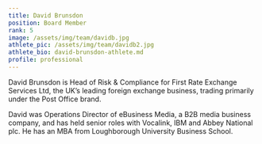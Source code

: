 ```yaml
---
title: David Brunsdon
position: Board Member
rank: 5
image: /assets/img/team/davidb.jpg
athlete_pic: /assets/img/team/davidb2.jpg
athlete_bio: david-brunsdon-athlete.md
profile: professional
---
```


David Brunsdon is Head of Risk & Compliance for First Rate Exchange Services Ltd, the UK’s leading foreign exchange business, trading primarily under the Post Office brand.  

David was Operations Director of eBusiness Media, a B2B media business company, and has held senior roles with Vocalink, IBM and Abbey National plc. He has an MBA from Loughborough University Business School.  
